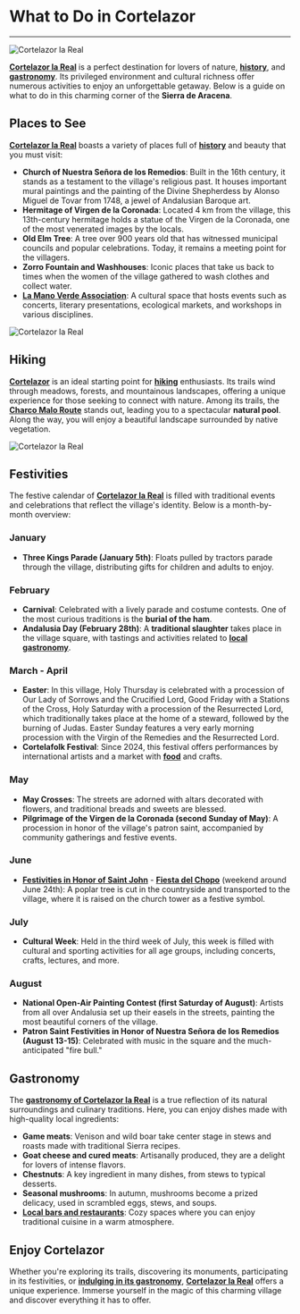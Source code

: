 ﻿# What to Do in Cortelazor
---

![Cortelazor la Real](/images/what-to-do/cortelazor.jpg)

[**Cortelazor la Real**](/en) is a perfect destination for lovers of nature, [**history**](/en/history), and [**gastronomy**](/en/where-to-eat). Its privileged environment and cultural richness offer numerous activities to enjoy an unforgettable getaway. Below is a guide on what to do in this charming corner of the **Sierra de Aracena**.

## Places to See

[**Cortelazor la Real**](/en) boasts a variety of places full of [**history**](/en/history) and beauty that you must visit:

- **Church of Nuestra Señora de los Remedios**: Built in the 16th century, it stands as a testament to the village's religious past. It houses important mural paintings and the painting of the Divine Shepherdess by Alonso Miguel de Tovar from 1748, a jewel of Andalusian Baroque art.
- **Hermitage of Virgen de la Coronada**: Located 4 km from the village, this 13th-century hermitage holds a statue of the Virgen de la Coronada, one of the most venerated images by the locals.
- **Old Elm Tree**: A tree over 900 years old that has witnessed municipal councils and popular celebrations. Today, it remains a meeting point for the villagers.
- **Zorro Fountain and Washhouses**: Iconic places that take us back to times when the women of the village gathered to wash clothes and collect water.
- [**La Mano Verde Association**](https://www.facebook.com/profile.php?id=100089104958892): A cultural space that hosts events such as concerts, literary presentations, ecological markets, and workshops in various disciplines.

![Cortelazor la Real](/images/what-to-do/iglesia-nuestra-senora-remedios.jpg)

## Hiking

[**Cortelazor**](/en) is an ideal starting point for [**hiking**](/en/hiking) enthusiasts. Its trails wind through meadows, forests, and mountainous landscapes, offering a unique experience for those seeking to connect with nature. Among its trails, the [**Charco Malo Route**](/en/hiking#charco-malo) stands out, leading you to a spectacular **natural pool**. Along the way, you will enjoy a beautiful landscape surrounded by native vegetation.

![Cortelazor la Real](/images/what-to-do/charco-malo.jpg)

## Festivities

The festive calendar of [**Cortelazor la Real**](/en) is filled with traditional events and celebrations that reflect the village's identity. Below is a month-by-month overview:

### January
- **Three Kings Parade (January 5th)**: Floats pulled by tractors parade through the village, distributing gifts for children and adults to enjoy.

### February
- **Carnival**: Celebrated with a lively parade and costume contests. One of the most curious traditions is the **burial of the ham**.
- **Andalusia Day (February 28th)**: A **traditional slaughter** takes place in the village square, with tastings and activities related to [**local gastronomy**](/en/where-to-eat).

### March - April
- **Easter**: In this village, Holy Thursday is celebrated with a procession of Our Lady of Sorrows and the Crucified Lord, Good Friday with a Stations of the Cross, Holy Saturday with a procession of the Resurrected Lord, which traditionally takes place at the home of a steward, followed by the burning of Judas. Easter Sunday features a very early morning procession with the Virgin of the Remedies and the Resurrected Lord.
- **Cortelafolk Festival**: Since 2024, this festival offers performances by international artists and a market with [**food**](/en/where-to-eat) and crafts.

### May
- **May Crosses**: The streets are adorned with altars decorated with flowers, and traditional breads and sweets are blessed.
- **Pilgrimage of the Virgen de la Coronada (second Sunday of May)**: A procession in honor of the village's patron saint, accompanied by community gatherings and festive events.

### June
- [**Festivities in Honor of Saint John**](/en/blog/chopo-festival) - [**Fiesta del Chopo**](/en/blog/chopo-festival) (weekend around June 24th): A poplar tree is cut in the countryside and transported to the village, where it is raised on the church tower as a festive symbol.

### July
- **Cultural Week**: Held in the third week of July, this week is filled with cultural and sporting activities for all age groups, including concerts, crafts, lectures, and more.

### August
- **National Open-Air Painting Contest (first Saturday of August)**: Artists from all over Andalusia set up their easels in the streets, painting the most beautiful corners of the village.
- **Patron Saint Festivities in Honor of Nuestra Señora de los Remedios (August 13-15)**: Celebrated with music in the square and the much-anticipated "fire bull."

## Gastronomy

The [**gastronomy of Cortelazor la Real**](/en/where-to-eat) is a true reflection of its natural surroundings and culinary traditions. Here, you can enjoy dishes made with high-quality local ingredients:

- **Game meats**: Venison and wild boar take center stage in stews and roasts made with traditional Sierra recipes.
- **Goat cheese and cured meats**: Artisanally produced, they are a delight for lovers of intense flavors.
- **Chestnuts**: A key ingredient in many dishes, from stews to typical desserts.
- **Seasonal mushrooms**: In autumn, mushrooms become a prized delicacy, used in scrambled eggs, stews, and soups.
- [**Local bars and restaurants**](/en/where-to-eat): Cozy spaces where you can enjoy traditional cuisine in a warm atmosphere.

## Enjoy Cortelazor

Whether you're exploring its trails, discovering its monuments, participating in its festivities, or [**indulging in its gastronomy**](/en/where-to-eat), [**Cortelazor la Real**](/en) offers a unique experience. Immerse yourself in the magic of this charming village and discover everything it has to offer.